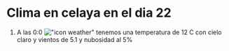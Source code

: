 # Clima en celaya en el dia 22

1. A las 0:0 !["icon weather"](http://openweathermap.org/img/w/02n.png) tenemos una temperatura de 12 C con cielo claro y  vientos de 5.1 y nubosidad al 5%

